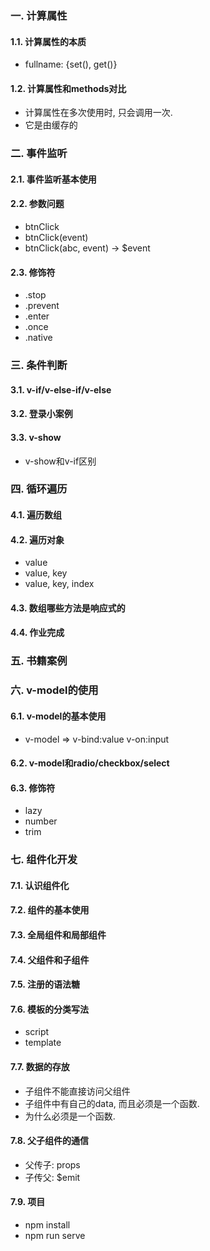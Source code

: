 
### 一. 计算属性

#### 1.1. 计算属性的本质

* fullname: {set(), get()}

#### 1.2. 计算属性和methods对比

* 计算属性在多次使用时, 只会调用一次.
* 它是由缓存的


### 二. 事件监听

#### 2.1. 事件监听基本使用

#### 2.2. 参数问题

* btnClick
* btnClick(event)
* btnClick(abc, event) -> $event

#### 2.3. 修饰符

* .stop
* .prevent
* .enter
* .once
* .native


### 三. 条件判断

#### 3.1. v-if/v-else-if/v-else

#### 3.2. 登录小案例

#### 3.3. v-show

* v-show和v-if区别


### 四. 循环遍历

#### 4.1. 遍历数组

#### 4.2. 遍历对象

* value
* value, key
* value, key, index

#### 4.3. 数组哪些方法是响应式的

#### 4.4. 作业完成


### 五. 书籍案例


### 六. v-model的使用

#### 6.1. v-model的基本使用

* v-model => v-bind:value v-on:input

#### 6.2. v-model和radio/checkbox/select

#### 6.3. 修饰符

* lazy
* number
* trim


### 七. 组件化开发

#### 7.1. 认识组件化

#### 7.2. 组件的基本使用

#### 7.3. 全局组件和局部组件

#### 7.4. 父组件和子组件

#### 7.5. 注册的语法糖

#### 7.6. 模板的分类写法

* script
* template

#### 7.7. 数据的存放

* 子组件不能直接访问父组件
* 子组件中有自己的data, 而且必须是一个函数.
* 为什么必须是一个函数.

#### 7.8. 父子组件的通信

* 父传子: props
* 子传父: $emit

#### 7.9. 项目

* npm install
* npm run serve

